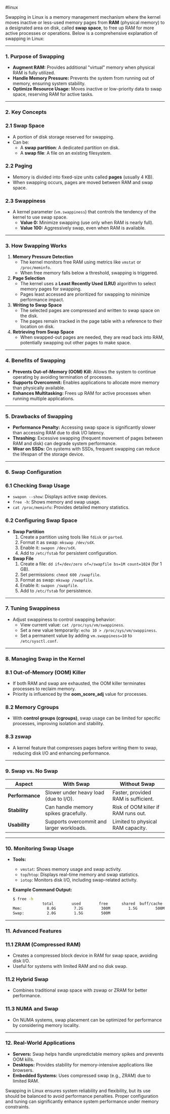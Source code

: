 #linux

Swapping in Linux is a memory management mechanism where the kernel moves inactive or less-used memory pages from **RAM** (physical memory) to a designated area on disk, called **swap space**, to free up RAM for more active processes or operations. Below is a comprehensive explanation of swapping in Linux:

---

### **1. Purpose of Swapping**

- **Augment RAM:** Provides additional "virtual" memory when physical RAM is fully utilized.
- **Handle Memory Pressure:** Prevents the system from running out of memory, ensuring system stability.
- **Optimize Resource Usage:** Moves inactive or low-priority data to swap space, reserving RAM for active tasks.

---

### **2. Key Concepts**

### **2.1 Swap Space**

- A portion of disk storage reserved for swapping.
- Can be:
    - A **swap partition**: A dedicated partition on disk.
    - A **swap file**: A file on an existing filesystem.

### **2.2 Paging**

- Memory is divided into fixed-size units called **pages** (usually 4 KB).
- When swapping occurs, pages are moved between RAM and swap space.

### **2.3 Swappiness**

- A kernel parameter (`vm.swappiness`) that controls the tendency of the kernel to use swap space.
    - **Value 0:** Minimize swapping (use only when RAM is nearly full).
    - **Value 100:** Aggressively swap, even when RAM is available.

---

### **3. How Swapping Works**

1. **Memory Pressure Detection**
    - The kernel monitors free RAM using metrics like `vmstat` or `/proc/meminfo`.
    - When free memory falls below a threshold, swapping is triggered.
2. **Page Selection**
    - The kernel uses a **Least Recently Used (LRU)** algorithm to select memory pages for swapping.
    - Pages least accessed are prioritized for swapping to minimize performance impact.
3. **Writing to Swap Space**
    - The selected pages are compressed and written to swap space on the disk.
    - The pages remain tracked in the page table with a reference to their location on disk.
4. **Retrieving from Swap Space**
    - When swapped-out pages are needed, they are read back into RAM, potentially swapping out other pages to make space.

---

### **4. Benefits of Swapping**

- **Prevents Out-of-Memory (OOM) Kill:** Allows the system to continue operating by avoiding termination of processes.
- **Supports Overcommit:** Enables applications to allocate more memory than physically available.
- **Enhances Multitasking:** Frees up RAM for active processes when running multiple applications.

---

### **5. Drawbacks of Swapping**

- **Performance Penalty:** Accessing swap space is significantly slower than accessing RAM due to disk I/O latency.
- **Thrashing:** Excessive swapping (frequent movement of pages between RAM and disk) can degrade system performance.
- **Wear on SSDs:** On systems with SSDs, frequent swapping can reduce the lifespan of the storage device.

---

### **6. Swap Configuration**

### **6.1 Checking Swap Usage**

- `swapon --show`: Displays active swap devices.
- `free -h`: Shows memory and swap usage.
- `cat /proc/meminfo`: Provides detailed memory statistics.

### **6.2 Configuring Swap Space**

- **Swap Partition**
    1. Create a partition using tools like `fdisk` or `parted`.
    2. Format it as swap: `mkswap /dev/sdX`.
    3. Enable it: `swapon /dev/sdX`.
    4. Add to `/etc/fstab` for persistent configuration.
- **Swap File**
    1. Create a file: `dd if=/dev/zero of=/swapfile bs=1M count=1024` (for 1 GB).
    2. Set permissions: `chmod 600 /swapfile`.
    3. Format as swap: `mkswap /swapfile`.
    4. Enable it: `swapon /swapfile`.
    5. Add to `/etc/fstab` for persistence.

---

### **7. Tuning Swappiness**

- Adjust swappiness to control swapping behavior:
    - View current value: `cat /proc/sys/vm/swappiness`.
    - Set a new value temporarily: `echo 10 > /proc/sys/vm/swappiness`.
    - Set a permanent value by adding `vm.swappiness=10` to `/etc/sysctl.conf`.

---

### **8. Managing Swap in the Kernel**

### **8.1 Out-of-Memory (OOM) Killer**

- If both RAM and swap are exhausted, the OOM killer terminates processes to reclaim memory.
- Priority is influenced by the **oom_score_adj** value for processes.

### **8.2 Memory Cgroups**

- With **control groups (cgroups)**, swap usage can be limited for specific processes, improving isolation and stability.

### **8.3 zswap**

- A kernel feature that compresses pages before writing them to swap, reducing disk I/O and enhancing performance.

---

### **9. Swap vs. No Swap**

|**Aspect**|**With Swap**|**Without Swap**|
|---|---|---|
|**Performance**|Slower under heavy load (due to I/O).|Faster, provided RAM is sufficient.|
|**Stability**|Can handle memory spikes gracefully.|Risk of OOM killer if RAM runs out.|
|**Usability**|Supports overcommit and larger workloads.|Limited to physical RAM capacity.|

---

### **10. Monitoring Swap Usage**

- **Tools:**
    
    - `vmstat`: Shows memory usage and swap activity.
    - `top`/`htop`: Displays real-time memory and swap statistics.
    - `iotop`: Monitors disk I/O, including swap-related activity.
- **Example Command Output:**
    
    ```bash
    $ free -h
                 total        used        free      shared  buff/cache   available
    Mem:           8.0G        7.2G        300M        1.5G        500M        500M
    Swap:          2.0G        1.5G        500M
    
    ```
    

---

### **11. Advanced Features**

### **11.1 ZRAM (Compressed RAM)**

- Creates a compressed block device in RAM for swap space, avoiding disk I/O.
- Useful for systems with limited RAM and no disk swap.

### **11.2 Hybrid Swap**

- Combines traditional swap space with zswap or ZRAM for better performance.

### **11.3 NUMA and Swap**

- On NUMA systems, swap placement can be optimized for performance by considering memory locality.

---

### **12. Real-World Applications**

- **Servers:** Swap helps handle unpredictable memory spikes and prevents OOM kills.
- **Desktops:** Provides stability for memory-intensive applications like browsers.
- **Embedded Systems:** Uses compressed swap (e.g., ZRAM) due to limited RAM.

Swapping in Linux ensures system reliability and flexibility, but its use should be balanced to avoid performance penalties. Proper configuration and tuning can significantly enhance system performance under memory constraints.